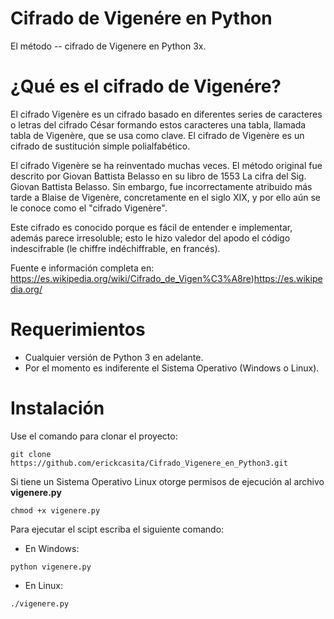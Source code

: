 Cifrado de Vigenére en Python
==============================
El método -- cifrado de Vigenere en Python 3x.

¿Qué es el cifrado de Vigenére?
==============================

El cifrado Vigenère es un cifrado basado en diferentes series de caracteres o letras del cifrado César formando estos caracteres una tabla, llamada tabla de Vigenère, que se usa como clave. El cifrado de Vigenère es un cifrado de sustitución simple polialfabético.

El cifrado Vigenère se ha reinventado muchas veces. El método original fue descrito por Giovan Battista Belasso en su libro de 1553 La cifra del Sig. Giovan Battista Belasso. Sin embargo, fue incorrectamente atribuido más tarde a Blaise de Vigenère, concretamente en el siglo XIX, y por ello aún se le conoce como el "cifrado Vigenère".

Este cifrado es conocido porque es fácil de entender e implementar, además parece irresoluble; esto le hizo valedor del apodo el código indescifrable (le chiffre indéchiffrable, en francés). 

Fuente e información completa en: https://es.wikipedia.org/wiki/Cifrado_de_Vigen%C3%A8re)https://es.wikipedia.org/

Requerimientos
==============
- Cualquier versión de Python 3 en adelante.
- Por el momento es indiferente el Sistema Operativo (Windows o Linux).

Instalación
===========
Use el comando para clonar el proyecto:
```
git clone https://github.com/erickcasita/Cifrado_Vigenere_en_Python3.git
```
Si tiene un Sistema Operativo Linux otorge permisos de ejecución al archivo **vigenere.py**
```
chmod +x vigenere.py
```
Para ejecutar el scipt escriba el siguiente comando:
- En Windows:
```
python vigenere.py
```
- En Linux:
```
./vigenere.py
```
